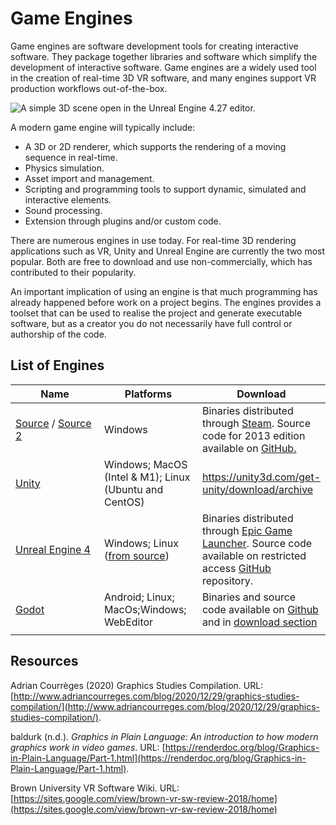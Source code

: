# Game Engines

Game engines are software development tools for creating interactive software. They package together libraries and software which simplify the development of interactive software. Game engines are a widely used tool in the creation of real-time 3D VR software, and many engines support VR production workflows out-of-the-box.

![A simple 3D scene open in the Unreal Engine 4.27 editor.](../../.gitbook/assets/UE4\_27\_Interface.png)

A modern game engine will typically include:

* A 3D or 2D renderer, which supports the rendering of a moving sequence in real-time.&#x20;
* Physics simulation.
* Asset import and management.
* Scripting and programming tools to support dynamic, simulated and interactive elements.
* Sound processing.
* Extension through plugins and/or custom code.

There are numerous engines in use today. For real-time 3D rendering applications such as VR, Unity and Unreal Engine are currently the two most popular. Both are free to download and use non-commercially, which has contributed to their popularity.&#x20;

An important implication of using an engine is that much programming has already happened before work on a project begins. The engines provides a toolset that can be used to realise the project and generate executable software, but as a creator you do not necessarily have full control or authorship of the code.&#x20;

## List of Engines

<table><thead><tr><th width="197.5789473684211">Name</th><th width="150">Platforms</th><th>Download</th></tr></thead><tbody><tr><td><a href="https://developer.valvesoftware.com/wiki/Source">Source</a> / <a href="https://developer.valvesoftware.com/wiki/Source_2">Source 2</a></td><td>Windows</td><td>Binaries distributed through <a href="https://store.steampowered.com/about/">Steam</a>. Source code for 2013 edition available on <a href="https://github.com/ValveSoftware/source-sdk-2013">GitHub.</a></td></tr><tr><td><a href="unity.md">Unity</a></td><td>Windows; MacOS (Intel &#x26; M1); Linux (Ubuntu and CentOS)</td><td><a href="https://unity3d.com/get-unity/download/archive">https://unity3d.com/get-unity/download/archive</a></td></tr><tr><td><a href="unreal-engine-4.md">Unreal Engine 4</a></td><td>Windows; Linux (<a href="https://docs.unrealengine.com/4.27/en-US/SharingAndReleasing/Linux/BeginnerLinuxDeveloper/SettingUpAnUnrealWorkflow/">from source</a>)</td><td>Binaries distributed through <a href="https://www.unrealengine.com/en-US/download">Epic Game Launcher</a>. Source code available on restricted access <a href="https://docs.unrealengine.com/4.27/en-US/ProgrammingAndScripting/ProgrammingWithCPP/DownloadingSourceCode/">GitHub</a> repository.</td></tr><tr><td><a href="https://godotengine.org/">Godot</a></td><td>Android; Linux;  MacOs;Windows; WebEditor</td><td>Binaries and source code available on <a href="https://github.com/godotengine/godot/releases">Github</a> and in <a href="https://godotengine.org/download">download section</a> </td></tr><tr><td></td><td></td><td></td></tr></tbody></table>

## Resources

Adrian Courrèges (2020) Graphics Studies Compilation. URL: [http://www.adriancourreges.com/blog/2020/12/29/graphics-studies-compilation/](http://www.adriancourreges.com/blog/2020/12/29/graphics-studies-compilation/).

baldurk (n.d.). _Graphics in Plain Language: An introduction to how modern graphics work in video games_. URL: [https://renderdoc.org/blog/Graphics-in-Plain-Language/Part-1.html](https://renderdoc.org/blog/Graphics-in-Plain-Language/Part-1.html).

Brown University VR Software Wiki. URL: [https://sites.google.com/view/brown-vr-sw-review-2018/home](https://sites.google.com/view/brown-vr-sw-review-2018/home)

